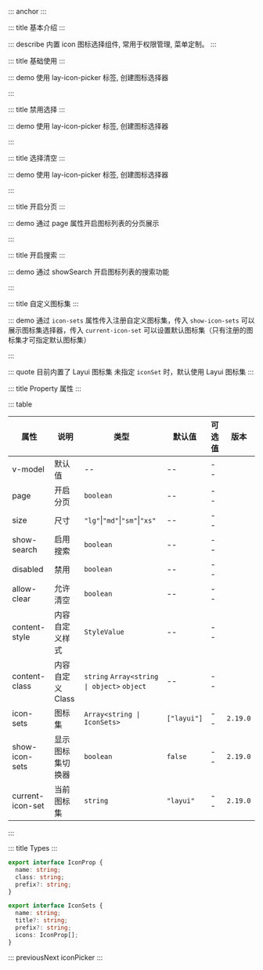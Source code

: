 ::: anchor
:::

::: title 基本介绍
:::

::: describe 内置 icon 图标选择组件, 常用于权限管理, 菜单定制。
:::

::: title 基础使用
:::

::: demo 使用 lay-icon-picker 标签, 创建图标选择器

<template>
  <lay-icon-picker v-model="icon"></lay-icon-picker>
</template>

<script>
import { ref } from 'vue'

export default {
  setup() {

    const icon = ref("layui-icon-home")

    return {
      icon
    }
  }
}
</script>

:::

::: title 禁用选择
:::

::: demo 使用 lay-icon-picker 标签, 创建图标选择器

<template>
  <lay-icon-picker v-model="icon" :disabled="true"></lay-icon-picker>
</template>

<script>
import { ref } from 'vue'

export default {
  setup() {

    const icon = ref("layui-icon-home")

    return {
      icon
    }
  }
}
</script>

:::

::: title 选择清空
:::

::: demo 使用 lay-icon-picker 标签, 创建图标选择器

<template>
  <lay-icon-picker v-model="icon" :allow-clear="true"></lay-icon-picker>
</template>

<script>
import { ref } from 'vue'

export default {
  setup() {

    const icon = ref("layui-icon-home")

    return {
      icon
    }
  }
}
</script>

:::

::: title 开启分页
:::

::: demo 通过 page 属性开启图标列表的分页展示

<template>
  <lay-icon-picker v-model="icon" type="layui-icon-face-smile" page></lay-icon-picker>
</template>

<script>
import { ref } from 'vue'

export default {
  setup() {

    const icon = ref("layui-icon-home")

    return {
      icon
    }
  }
}
</script>

:::

::: title 开启搜索
:::

::: demo 通过 showSearch 开启图标列表的搜索功能

<template>
  <lay-icon-picker v-model="icon" type="layui-icon-face-smile" page showSearch></lay-icon-picker>
</template>

<script>
import { ref } from 'vue'

export default {
  setup() {

    const icon = ref("layui-icon-home")

    return {
      icon
    }
  }
}
</script>

:::

::: title 自定义图标集
:::

::: demo 通过 `icon-sets` 属性传入注册自定义图标集，传入 `show-icon-sets` 可以展示图标集选择器，传入 `current-icon-set` 可以设置默认图标集（只有注册的图标集才可指定默认图标集）

<template>
  <lay-space direction="vertical">
    <lay-space>
      <lay-checkbox v-model="showIconSets">展示图标集</lay-checkbox>
      <lay-select v-model="currentIconSet">
        <lay-select-option value="layui">Layui</lay-select-option>
        <lay-select-option value="bs">Bootstrap Icons</lay-select-option>
      </lay-select>
    </lay-space>
    <lay-icon-picker
      v-model="icon10"
      type="layui-icon-face-smile"
      :icon-sets="iconSet"
      :show-icon-sets="showIconSets"
      :current-icon-set="currentIconSet"
    ></lay-icon-picker>
  </lay-space>
</template>

<style>
@import url("https://unpkg.com/bootstrap-icons@1.11.3/font/bootstrap-icons.min.css");
</style>

<script>
import { ref } from "vue";

export default {
  setup() {
    const showIconSets = ref(true);
    const icon10 = ref("bi-0-circle");
    const currentIconSet = ref("bs");
    const iconSet = ref([
      "layui",
      {
        name: "bs",
        title: "Bootstrap Icons",
        prefix: "bi",
        icons: [
          {
            name: "圆圈 0",
            class: "bi-0-circle",
          },
          {
            name: "圆圈 1",
            class: "bi-1-circle",
          },
          {
            name: "圆圈 2",
            class: "bi-2-circle",
          },
          {
            name: "圆圈 3",
            class: "bi-3-circle",
          },
          {
            name: "圆圈 4",
            class: "bi-4-circle",
          },
          {
            name: "圆圈 5",
            class: "bi-5-circle",
          },
          {
            name: "圆圈 6",
            class: "bi-6-circle",
          },
          {
            name: "圆圈 7",
            class: "bi-7-circle",
          },
          {
            name: "圆圈 8",
            class: "bi-8-circle",
          },
          {
            name: "圆圈 9",
            class: "bi-9-circle",
          },
          {
            name: "苹果",
            class: "bi-apple",
          },
          {
            name: "安卓",
            class: "bi-android",
          },
          {
            name: "圆圈 0",
            class: "bi-0-circle-fill",
          },
          {
            name: "圆圈 1",
            class: "bi-1-circle-fill",
          },
          {
            name: "圆圈 2",
            class: "bi-2-circle-fill",
          },
          {
            name: "圆圈 3",
            class: "bi-3-circle-fill",
          },
          {
            name: "圆圈 4",
            class: "bi-4-circle-fill",
          },
          {
            name: "圆圈 5",
            class: "bi-5-circle-fill",
          },
          {
            name: "圆圈 6",
            class: "bi-6-circle-fill",
          },
          {
            name: "圆圈 7",
            class: "bi-7-circle-fill",
          },
          {
            name: "圆圈 8",
            class: "bi-8-circle-fill",
          },
          {
            name: "圆圈 9",
            class: "bi-9-circle-fill",
          },
        ],
      },
    ]);

    return {
      icon10,
      iconSet,
      showIconSets,
      currentIconSet
    };
  },
};
</script>

:::

::: quote 目前内置了 Layui 图标集
未指定 `iconSet` 时，默认使用 Layui 图标集
:::

::: title Property 属性
:::

::: table

| 属性             | 说明             | 类型                                        | 默认值      | 可选值 | 版本     |
| ---------------- | ---------------- | ------------------------------------------- | ----------- | ------ | -------- |
| v-model          | 默认值           | --                                          | --          | --     |          |
| page             | 开启分页         | `boolean`                                   | --          | --     |          |
| size             | 尺寸             | `"lg"`\|`"md"`\|`"sm"`\|`"xs"`              | --          | --     |          |
| show-search      | 启用搜索         | `boolean`                                   | --          | --     |          |
| disabled         | 禁用             | `boolean`                                   | --          | --     |          |
| allow-clear      | 允许清空         | `boolean`                                   | --          | --     |          |
| content-style    | 内容自定义样式   | `StyleValue`                                | --          | --     |          |
| content-class    | 内容自定义 Class | `string` `Array<string \| object>` `object` | --          | --     |          |
| icon-sets        | 图标集           | `Array<string \| IconSets>`                 | `["layui"]` | --     | `2.19.0` |
| show-icon-sets   | 显示图标集切换器 | `boolean`                                   | `false`     | --     | `2.19.0` |
| current-icon-set | 当前图标集       | `string`                                    | `"layui"`   | --     | `2.19.0` |

:::

::: title Types
:::

```typescript
export interface IconProp {
  name: string;
  class: string;
  prefix?: string;
}

export interface IconSets {
  name: string;
  title?: string;
  prefix?: string;
  icons: IconProp[];
}
```

::: previousNext iconPicker
:::
